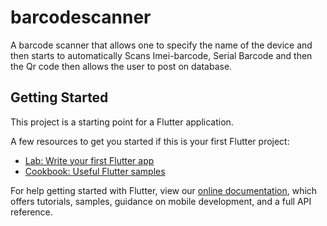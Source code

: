 # barcodescanner

A barcode scanner that allows one to specify the name of the device and then starts to automatically Scans Imei-barcode, Serial Barcode and then the Qr code then allows the user to post on database.

## Getting Started

This project is a starting point for a Flutter application.

A few resources to get you started if this is your first Flutter project:

- [Lab: Write your first Flutter app](https://flutter.dev/docs/get-started/codelab)
- [Cookbook: Useful Flutter samples](https://flutter.dev/docs/cookbook)

For help getting started with Flutter, view our
[online documentation](https://flutter.dev/docs), which offers tutorials,
samples, guidance on mobile development, and a full API reference.
